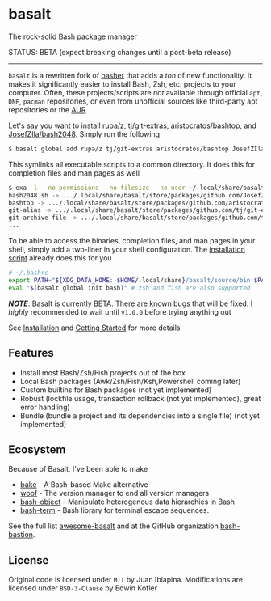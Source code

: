 # basalt

The rock-solid Bash package manager

STATUS: BETA (expect breaking changes until a post-beta release)

---

`basalt` is a rewritten fork of [basher](https://github.com/basherpm/basher) that adds a _ton_ of new functionality. It makes it significantly easier to install Bash, Zsh, etc. projects to your computer. Often, these projects/scripts are _not_ available through official `apt`, `DNF`, `pacman` repositories, or even from unofficial sources like third-party apt repositories or the [AUR](https://aur.archlinux.org)

Let's say you want to install [rupa/z](https://github.com/rupa/z), [tj/git-extras](https://github.com/tj/git-extras), [aristocratos/bashtop](https://github.com/aristocratos/bashtop), and [JosefZIla/bash2048](https://github.com/JosefZIla/bash2048). Simply run the following

```sh
$ basalt global add rupa/z tj/git-extras aristocratos/bashtop JosefZIla/bash2048
```

This symlinks all executable scripts to a common directory. It does this for completion files and man pages as well

```sh
$ exa -l --no-permissions --no-filesize --no-user ~/.local/share/basalt/global/bin/
bash2048.sh -> .../.local/share/basalt/store/packages/github.com/JosefZIla/bash2048@.../bash2048.sh
bashtop -> .../.local/share/basalt/store/packages/github.com/aristocratos/bashtop@.../bashtop
git-alias -> .../.local/share/basalt/store/packages/github.com/tj/git-extras@.../bin/git-alias
git-archive-file -> .../.local/share/basalt/store/packages/github.com/tj/git-extras@.../bin/git-archive-file
...
```

To be able to access the binaries, completion files, and man pages in your shell, simply add a two-liner in your shell configuration. The [installation script](./scripts/install.sh) already does this for you

```sh
# ~/.bashrc
export PATH="${XDG_DATA_HOME:-$HOME/.local/share}/basalt/source/bin:$PATH"
eval "$(basalt global init bash)" # zsh and fish are also supported
```

**_NOTE_**: Basalt is currently BETA. There are known bugs that will be fixed. I _highly_ recommended to wait until `v1.0.0` before trying anything out

See [Installation](./docs/tutorials/installation.md) and [Getting Started](./docs/tutorials/getting-started.md) for more details

## Features

- Install most Bash/Zsh/Fish projects out of the box
- Local Bash packages (Awk/Zsh/Fish/Ksh,Powershell coming later)
- Custom builtins for Bash packages (not yet implemented)
- Robust (lockfile usage, transaction rollback (not yet implemented), great error handling)
- Bundle (bundle a project and its dependencies into a single file) (not yet implemented)

## Ecosystem

Because of Basalt, I've been able to make

- [bake](https://github.com/hyperupcall/bake) - A Bash-based Make alternative
- [woof](https://github.com/hyperupcall/woof) - The version manager to end all version managers
- [bash-object](https://github.com/hyperupcall/bash-object) - Manipulate heterogenous data hierarchies in Bash
- [bash-term](https://github.com/hyperupcall/bash-term) - Bash library for terminal escape sequences.

See the full list [awesome-basalt](https://github.com/hyperupcall/awesome-basalt) and at the GitHub organization [bash-bastion](https://github.com/bash-bastion).

## License

Original code is licensed under `MIT` by Juan Ibiapina. Modifications are licensed under `BSD-3-Clause` by Edwin Kofler
